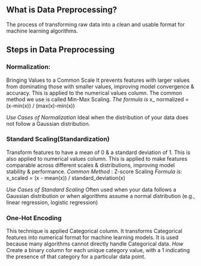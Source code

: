## What is Data Preprocessing?
The process of transforming raw data into a clean and usable format for machine learning algorithms.
<!--ID: 1751647047346-->


## Steps in Data Preprocessing
### Normalization: 
Bringing Values to a Common Scale
It prevents features with larger values from dominating those with smaller values, improving model convergence & accuracy. This is applied to the numerical values column.
The common method we use is called Min-Max Scaling.
*The formula is*
x_ normalized = (x-min(x)) / (max(x)-min(x))
<!--ID: 1751647047430-->


*Use Cases of Normalization*
Ideal when the distribution of your data does not follow a Gaussian distribution.

### Standard Scaling(Standardization)
Transform features to have a mean of 0 & a standard deviation of 1.
This is also applied to numerical values column.
This is applied to make features comparable across different scales & distributions, improving model stability & performance.
*Common Method* : Z-score Scaling
*Formula is*: 
x_scaled = (x - mean(x)) / standard_deviation(x)
<!--ID: 1751647047439-->


*Use Cases of Standard Scaling*
Often used when your data follows a Gaussian distribution or when algorithms assume a normal distribution (e.g., linear regression, logistic regression)

###  One-Hot Encoding
This technique is applied Categorical column.
It transforms Categorical features into numerical format for machine learning models.
It is used because many algorithms cannot directly handle Categorical data.
*How*
Create a binary column for each unique category value, with a 1 indicating the presence of that category for a particular data point.
<!--ID: 1751647047447-->

